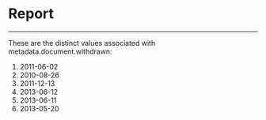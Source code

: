 # Report
---
These are the distinct values associated with metadata.document.withdrawn:

1. 2011-06-02
2. 2010-08-26
3. 2011-12-13
4. 2013-06-12
5. 2013-06-11
6. 2013-05-20
